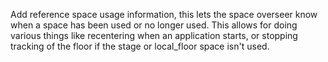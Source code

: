 Add reference space usage information, this lets the space overseer know when
a space has been used or no longer used. This allows for doing various things
like recentering when an application starts, or stopping tracking of the floor
if the stage or local_floor space isn't used.
